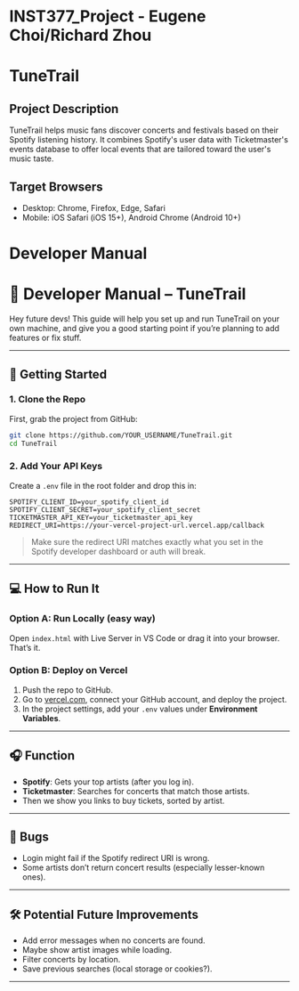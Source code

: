 # INST377_Project - Eugene Choi/Richard Zhou

# TuneTrail

## Project Description
TuneTrail helps music fans discover concerts and festivals based on their Spotify listening history. It combines Spotify's user data with Ticketmaster's events database to offer local events that are tailored toward the user's music taste. 

## Target Browsers
- Desktop: Chrome, Firefox, Edge, Safari
- Mobile: iOS Safari (iOS 15+), Android Chrome (Android 10+)




# Developer Manual


# 📘 Developer Manual – TuneTrail

Hey future devs! This guide will help you set up and run TuneTrail on your own machine, and give you a good starting point if you’re planning to add features or fix stuff.

---

## 🚀 Getting Started

### 1. Clone the Repo

First, grab the project from GitHub:

```bash
git clone https://github.com/YOUR_USERNAME/TuneTrail.git
cd TuneTrail
```

### 2. Add Your API Keys

Create a `.env` file in the root folder and drop this in:

```
SPOTIFY_CLIENT_ID=your_spotify_client_id
SPOTIFY_CLIENT_SECRET=your_spotify_client_secret
TICKETMASTER_API_KEY=your_ticketmaster_api_key
REDIRECT_URI=https://your-vercel-project-url.vercel.app/callback
```

> Make sure the redirect URI matches exactly what you set in the Spotify developer dashboard or auth will break.

---

## 💻 How to Run It

### Option A: Run Locally (easy way)

Open `index.html` with Live Server in VS Code or drag it into your browser. That’s it.

### Option B: Deploy on Vercel

1. Push the repo to GitHub.
2. Go to [vercel.com](https://vercel.com), connect your GitHub account, and deploy the project.
3. In the project settings, add your `.env` values under **Environment Variables**.

---

## 🎧 Function

- **Spotify**: Gets your top artists (after you log in).
- **Ticketmaster**: Searches for concerts that match those artists.
- Then we show you links to buy tickets, sorted by artist.

---

## 🐛 Bugs

- Login might fail if the Spotify redirect URI is wrong.
- Some artists don’t return concert results (especially lesser-known ones).

---

## 🛠 Potential Future Improvements

- Add error messages when no concerts are found.
- Maybe show artist images while loading.
- Filter concerts by location.
- Save previous searches (local storage or cookies?).

---

